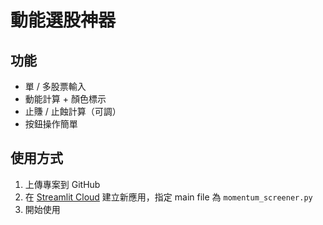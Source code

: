 # 動能選股神器

## 功能
- 單 / 多股票輸入
- 動能計算 + 顏色標示
- 止賺 / 止蝕計算（可調）
- 按鈕操作簡單

## 使用方式
1. 上傳專案到 GitHub
2. 在 [Streamlit Cloud](https://streamlit.io/cloud) 建立新應用，指定 main file 為 `momentum_screener.py`
3. 開始使用
